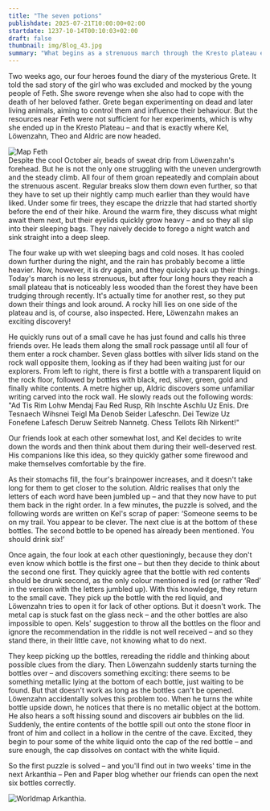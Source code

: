 ```yaml
---
title: "The seven potions"
publishdate: 2025-07-21T10:00:00+02:00
startdate: 1237-10-14T00:10:03+02:00
draft: false
thumbnail: img/Blog_43.jpg
summary: "What begins as a strenuous march through the Kresto plateau ends in an unexpected discovery for our four heroes: seven mysterious bottles - and a riddle in an unknown language that requires not only wits but also courage. Find out whether our heroes can muster this courage here:"
---
```


Two weeks ago, our four heroes found the diary of the mysterious Grete. It told the sad story of the girl who was excluded and mocked by the young people of Feth. She swore revenge when she also had to cope with the death of her beloved father. Grete began experimenting on dead and later living animals, aiming to control them and influence their behaviour. But the resources near Feth were not sufficient for her experiments, which is why she ended up in the Kresto Plateau – and that is exactly where Kel, Löwenzahn, Theo and Aldric are now headed.

<div class="img-max center">
  <img class="img-fluid" title="Map Feth" alt="Map Feth" src="/img/feth.jpg" />
</div>
Despite the cool October air, beads of sweat drip from Löwenzahn's forehead. But he is not the only one struggling with the uneven undergrowth and the steady climb. All four of them groan repeatedly and complain about the strenuous ascent. Regular breaks slow them down even further, so that they have to set up their nightly camp much earlier than they would have liked. Under some fir trees, they escape the drizzle that had started shortly before the end of their hike. Around the warm fire, they discuss what might await them next, but their eyelids quickly grow heavy – and so they all slip into their sleeping bags. They naively decide to forego a night watch and sink straight into a deep sleep.

The four wake up with wet sleeping bags and cold noses. It has cooled down further during the night, and the rain has probably become a little heavier. Now, however, it is dry again, and they quickly pack up their things. Today's march is no less strenuous, but after four long hours they reach a small plateau that is noticeably less wooded than the forest they have been trudging through recently. It's actually time for another rest, so they put down their things and look around. A rocky hill lies on one side of the plateau and is, of course, also inspected. Here, Löwenzahn makes an exciting discovery!

He quickly runs out of a small cave he has just found and calls his three friends over. He leads them along the small rock passage until all four of them enter a rock chamber. Seven glass bottles with silver lids stand on the rock wall opposite them, looking as if they had been waiting just for our explorers. From left to right, there is first a bottle with a transparent liquid on the rock floor, followed by bottles with black, red, silver, green, gold and finally white contents. A metre higher up, Aldric discovers some unfamiliar writing carved into the rock wall. He slowly reads out the following words:
"Ad Tis Rim Lohw Mendaj Fau Red Rusp, Rih Inschte Aschlu Uz Enis. Dre Tesnaech Wihsnei Teigl Ma Denob Seider Lafeschn. Dei Tewize Uz Fonefene Lafesch Deruw Seitreb Nannetg. Chess Tellots Rih Nirkent!"

Our friends look at each other somewhat lost, and Kel decides to write down the words and then think about them during their well-deserved rest. His companions like this idea, so they quickly gather some firewood and make themselves comfortable by the fire.

As their stomachs fill, the four's brainpower increases, and it doesn't take long for them to get closer to the solution. Aldric realises that only the letters of each word have been jumbled up – and that they now have to put them back in the right order. In a few minutes, the puzzle is solved, and the following words are written on Kel's scrap of paper:
‘Someone seems to be on my trail. You appear to be clever. The next clue is at the bottom of these bottles. The second bottle to be opened has already been mentioned. You should drink six!’

Once again, the four look at each other questioningly, because they don't even know which bottle is the first one – but then they decide to think about the second one first. They quickly agree that the bottle with red contents should be drunk second, as the only colour mentioned is red (or rather ‘Red’ in the version with the letters jumbled up). With this knowledge, they return to the small cave. They pick up the bottle with the red liquid, and Löwenzahn tries to open it for lack of other options. But it doesn't work. The metal cap is stuck fast on the glass neck – and the other bottles are also impossible to open. Kels' suggestion to throw all the bottles on the floor and ignore the recommendation in the riddle is not well received – and so they stand there, in their little cave, not knowing what to do next.

They keep picking up the bottles, rereading the riddle and thinking about possible clues from the diary. Then Löwenzahn suddenly starts turning the bottles over – and discovers something exciting: there seems to be something metallic lying at the bottom of each bottle, just waiting to be found. But that doesn't work as long as the bottles can't be opened. Löwenzahn accidentally solves this problem too. When he turns the white bottle upside down, he notices that there is no metallic object at the bottom. He also hears a soft hissing sound and discovers air bubbles on the lid. Suddenly, the entire contents of the bottle spill out onto the stone floor in front of him and collect in a hollow in the centre of the cave. Excited, they begin to pour some of the white liquid onto the cap of the red bottle – and sure enough, the cap dissolves on contact with the white liquid.

So the first puzzle is solved – and you'll find out in two weeks' time in the next Arkanthia – Pen and Paper blog whether our friends can open the next six bottles correctly.

<div class="img-max center">
  <img class="img-fluid" title="Worldmap Arkanthia" alt="Worldmap Arkanthia." src="/img/Arkanthia_Full_Map_Feth_Kresto_Hochebene.jpg" />
</div>
